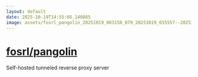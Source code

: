 ```yaml
---
layout: default
date: 2025-10-19T14:55:05.140885
image: assets/fosrl_pangolin_20251019_003158_079_20251019_015557--20251019T035558487--cropped.png
---
```


# [fosrl/pangolin](https://github.com/fosrl/pangolin/)

Self-hosted tunneled reverse proxy server

